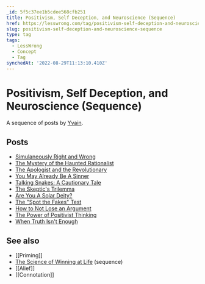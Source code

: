 ```yaml
---
_id: 5f5c37ee1b5cdee568cfb251
title: Positivism, Self Deception, and Neuroscience (Sequence)
href: https://lesswrong.com/tag/positivism-self-deception-and-neuroscience-sequence
slug: positivism-self-deception-and-neuroscience-sequence
type: tag
tags:
  - LessWrong
  - Concept
  - Tag
synchedAt: '2022-08-29T11:13:10.410Z'
---
```

# Positivism, Self Deception, and Neuroscience (Sequence)

A sequence of posts by [Yvain](https://wiki.lesswrong.com/wiki/Yvain).

## Posts

- [Simulaneously Right and Wrong](http://lesswrong.com/lw/1d/simultaneously_right_and_wrong)
- [The Mystery of the Haunted Rationalist](http://lesswrong.com/lw/1l/the_mystery_of_the_haunted_rationalist)
- [The Apologist and the Revolutionary](http://lesswrong.com/lw/20/the_apologist_and_the_revolutionary)
- [You May Already Be A Sinner](http://lesswrong.com/lw/1u/you_may_already_be_a_sinner)
- [Talking Snakes: A Cautionary Tale](http://lesswrong.com/lw/2d/talking_snakes_a_cautionary_tale)
- [The Skeptic's Trilemma](http://lesswrong.com/lw/2p/the_skeptics_trilemma)
- [Are You A Solar Deity?](http://lesswrong.com/lw/2w/are_you_a_solar_deity)
- [The "Spot the Fakes" Test](http://lesswrong.com/lw/34/the_spot_the_fakes_test)
- [How to Not Lose an Argument](http://lesswrong.com/lw/3k/how_to_not_lose_an_argument)
- [The Power of Positivist Thinking](http://lesswrong.com/lw/48/the_power_of_positivist_thinking)
- [When Truth Isn't Enough](http://lesswrong.com/lw/4h/when_truth_isnt_enough)

## See also

- [[Priming]]
- [The Science of Winning at Life](https://www.lesswrong.com/tag/the-science-of-winning-at-life) (sequence)
- [[Alief]]
- [[Connotation]]